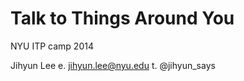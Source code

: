 Talk to Things Around You
=========================

NYU ITP camp 2014

Jihyun Lee
e. jihyun.lee@nyu.edu
t. @jihyun_says






